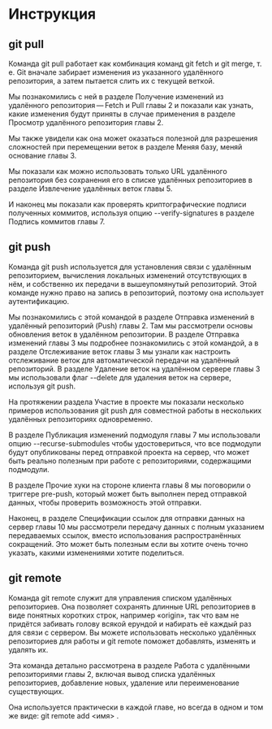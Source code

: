 # Инструкция
## git pull
Команда git pull работает как комбинация команд git fetch и git merge, т. е. Git вначале забирает изменения из указанного удалённого репозитория, а затем пытается слить их с текущей веткой.

Мы познакомились с ней в разделе Получение изменений из удалённого репозитория — Fetch и Pull главы 2 и показали как узнать, какие изменения будут приняты в случае применения в разделе Просмотр удалённого репозитория главы 2.

Мы также увидели как она может оказаться полезной для разрешения сложностей при перемещении веток в разделе Меняя базу, меняй основание главы 3.

Мы показали как можно использовать только URL удалённого репозитория без сохранения его в списке удалённых репозиториев в разделе Извлечение удалённых веток главы 5.

И наконец мы показали как проверять криптографические подписи полученных коммитов, используя опцию --verify-signatures в разделе Подпись коммитов главы 7.

## git push
Команда git push используется для установления связи с удалённым репозиторием, вычисления локальных изменений отсутствующих в нём, и собственно их передачи в вышеупомянутый репозиторий. Этой команде нужно право на запись в репозиторий, поэтому она использует аутентификацию.

Мы познакомились с этой командой в разделе Отправка изменений в удалённый репозиторий (Push) главы 2. Там мы рассмотрели основы обновления веток в удалённом репозитории. В разделе Отправка изменений главы 3 мы подробнее познакомились с этой командой, а в разделе Отслеживание веток главы 3 мы узнали как настроить отслеживание веток для автоматической передачи на удалённый репозиторий. В разделе Удаление веток на удалённом сервере главы 3 мы использовали флаг --delete для удаления веток на сервере, используя git push.

На протяжении раздела Участие в проекте мы показали несколько примеров использования git push для совместной работы в нескольких удалённых репозиториях одновременно.

В разделе Публикация изменений подмодуля главы 7 мы использовали опцию --recurse-submodules чтобы удостовериться, что все подмодули будут опубликованы перед отправкой проекта на сервер, что может быть реально полезным при работе с репозиториями, содержащими подмодули.

В разделе Прочие хуки на стороне клиента главы 8 мы поговорили о триггере pre-push, который может быть выполнен перед отправкой данных, чтобы проверить возможность этой отправки.

Наконец, в разделе Спецификации ссылок для отправки данных на сервер главы 10 мы рассмотрели передачу данных с полным указанием передаваемых ссылок, вместо использования распространённых сокращений. Это может быть полезным если вы хотите очень точно указать, какими изменениями хотите поделиться.

## git remote
Команда git remote служит для управления списком удалённых репозиториев. Она позволяет сохранять длинные URL репозиториев в виде понятных коротких строк, например «origin», так что вам не придётся забивать голову всякой ерундой и набирать её каждый раз для связи с сервером. Вы можете использовать несколько удалённых репозиториев для работы и git remote поможет добавлять, изменять и удалять их.

Эта команда детально рассмотрена в разделе Работа с удалёнными репозиториями главы 2, включая вывод списка удалённых репозиториев, добавление новых, удаление или переименование существующих.

Она используется практически в каждой главе, но всегда в одном и том же виде: git remote add <имя> <URL>.